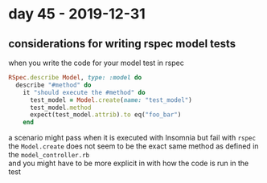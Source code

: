 # day 45 - 2019-12-31

## considerations for writing rspec model tests

when you write the code for your model test in rspec

```ruby
RSpec.describe Model, type: :model do
  describe "#method" do
    it "should execute the #method" do
      test_model = Model.create(name: "test_model")
      test_model.method
      expect(test_model.attrib).to eq("foo_bar")
    end
```

a scenario might pass when it is executed with Insomnia but fail with `rspec`  
the `Model.create` does not seem to be the exact same method as defined in the `model_controller.rb`  
and you might have to be more explicit in with how the code is run in the test
